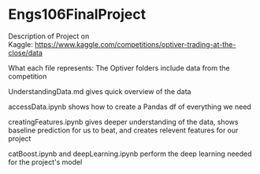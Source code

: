 # Engs106FinalProject
Description of Project on Kaggle: https://www.kaggle.com/competitions/optiver-trading-at-the-close/data

What each file represents: The Optiver folders include data from the competition

UnderstandingData.md gives quick overview of the data

accessData.ipynb shows how to create a Pandas df of everything we need

creatingFeatures.ipynb gives deeper understanding of the data, shows baseline prediction for us to beat, and creates relevent features for our project

catBoost.ipynb and deepLearning.ipynb perform the deep learning needed for the project's model
